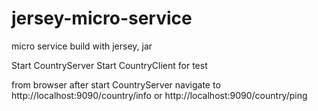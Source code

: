 # jersey-micro-service
micro service build with jersey, jar

Start CountryServer
Start CountryClient for test

from browser after start CountryServer navigate to
http://localhost:9090/country/info or http://localhost:9090/country/ping


